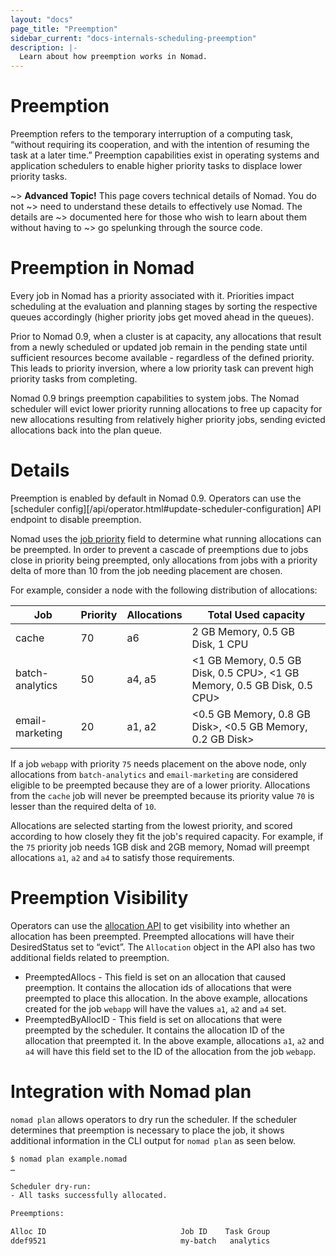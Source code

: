 ```yaml
---
layout: "docs"
page_title: "Preemption"
sidebar_current: "docs-internals-scheduling-preemption"
description: |-
  Learn about how preemption works in Nomad.
---
```


# Preemption

Preemption refers to the temporary interruption of a computing task, “without requiring its cooperation,
and with the intention of resuming the task at a later time.” Preemption capabilities exist in operating systems
and application schedulers to enable higher priority tasks to displace lower priority tasks.



~> **Advanced Topic!** This page covers technical details of Nomad. You do not
~> need to understand these details to effectively use Nomad. The details are
~> documented here for those who wish to learn about them without having to
~> go spelunking through the source code.

# Preemption in Nomad

Every job in Nomad has a priority associated with it. Priorities impact scheduling at the evaluation and planning
stages by sorting the respective queues accordingly (higher priority jobs get moved ahead in the queues).

Prior to Nomad 0.9, when a cluster is at capacity, any allocations that result from a newly scheduled or updated
job remain in the pending state until sufficient resources become available - regardless of the defined priority.
This leads to priority inversion, where a low priority task can prevent high priority tasks from completing.

Nomad 0.9 brings preemption capabilities to system jobs. The Nomad scheduler will evict lower priority running allocations
to free up capacity for new allocations resulting from relatively higher priority jobs, sending evicted allocations back
into the plan queue.

# Details

Preemption is enabled by default in Nomad 0.9. Operators can use the [scheduler config][/api/operator.html#update-scheduler-configuration] API endpoint to disable preemption.

Nomad uses the [job priority](/docs/job-specification/job.html#priority) field to determine what running allocations can be preempted.
In order to prevent a cascade of preemptions due to jobs close in priority being preempted, only allocations from jobs with a priority
delta of more than 10 from the job needing placement are chosen.

For example, consider a node with the following distribution of allocations:

| Job           | Priority      | Allocations  | Total Used capacity |
| ------------- |-------------| --------------   |------------
| cache         | 70 | a6        |  2 GB Memory, 0.5 GB Disk, 1 CPU
| batch-analytics|  50     |   a4, a5       | <1 GB Memory, 0.5 GB Disk, 0.5 CPU>, <1 GB Memory, 0.5 GB Disk, 0.5 CPU>
| email-marketing |   20   |    a1, a2        | <0.5 GB Memory, 0.8 GB Disk>, <0.5 GB Memory, 0.2 GB Disk>

If a job `webapp` with priority `75` needs placement on the above node, only allocations from `batch-analytics` and `email-marketing` are considered
eligible to be preempted because they are of a lower priority. Allocations from the `cache` job will never be preempted because its priority value `70`
is lesser than the required delta of `10`.

Allocations are selected starting from the lowest priority, and scored according
to how closely they fit the job's required capacity. For example, if the `75` priority job needs 1GB disk and 2GB memory, Nomad will preempt
allocations `a1`, `a2` and `a4` to satisfy those requirements.

# Preemption Visibility

Operators can use the [allocation API](/api/allocations.html#read-allocation) to get visibility into whether an allocation has been preempted.
Preempted allocations will have their DesiredStatus set to “evict”. The `Allocation` object in the API also has two additional fields related to
preemption.

- PreemptedAllocs - This field is set on an allocation that caused preemption. It contains the allocation ids of allocations
  that were preempted to place this allocation. In the above example, allocations created for the job `webapp` will have the values
  `a1`, `a2` and `a4` set.
- PreemptedByAllocID - This field is set on allocations that were preempted by the scheduler. It contains the allocation ID of the allocation
  that preempted it. In the above example, allocations `a1`, `a2` and `a4` will have this field set to the ID of the allocation from the job `webapp`.

# Integration with Nomad plan

`nomad plan` allows operators to dry run the scheduler. If the scheduler determines that
preemption is necessary to place the job, it shows additional information in the CLI output for
`nomad plan` as seen below.

```sh
$ nomad plan example.nomad
…

Scheduler dry-run:
- All tasks successfully allocated.

Preemptions:

Alloc ID                              Job ID    Task Group
ddef9521                              my-batch   analytics

```


[Omega]: https://research.google.com/pubs/pub41684.html
[Borg]: https://research.google.com/pubs/pub43438.html
[img-data-model]: /assets/images/nomad-data-model.png
[img-eval-flow]: /assets/images/nomad-evaluation-flow.png

